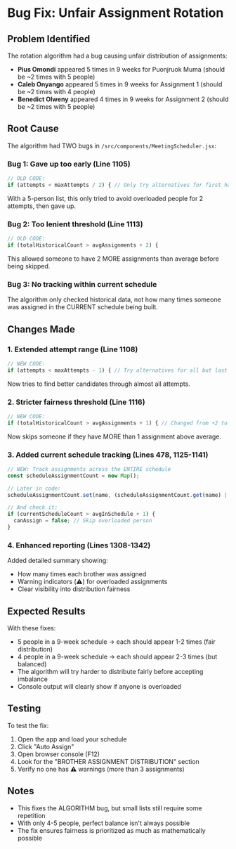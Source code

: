 # Bug Fix: Unfair Assignment Rotation

## Problem Identified

The rotation algorithm had a bug causing unfair distribution of assignments:
- **Pius Omondi** appeared 5 times in 9 weeks for Puonjruok Muma (should be ~2 times with 5 people)
- **Caleb Onyango** appeared 5 times in 9 weeks for Assignment 1 (should be ~2 times with 4 people)
- **Benedict Olweny** appeared 4 times in 9 weeks for Assignment 2 (should be ~2 times with 5 people)

## Root Cause

The algorithm had TWO bugs in `/src/components/MeetingScheduler.jsx`:

### Bug 1: Gave up too early (Line 1105)
```javascript
// OLD CODE:
if (attempts < maxAttempts / 2) { // Only try alternatives for first half of attempts
```

With a 5-person list, this only tried to avoid overloaded people for 2 attempts, then gave up.

### Bug 2: Too lenient threshold (Line 1113)
```javascript
// OLD CODE:
if (totalHistoricalCount > avgAssignments + 2) {
```

This allowed someone to have 2 MORE assignments than average before being skipped.

### Bug 3: No tracking within current schedule
The algorithm only checked historical data, not how many times someone was assigned in the CURRENT schedule being built.

## Changes Made

### 1. Extended attempt range (Line 1108)
```javascript
// NEW CODE:
if (attempts < maxAttempts - 1) { // Try alternatives for all but last attempt
```

Now tries to find better candidates through almost all attempts.

### 2. Stricter fairness threshold (Line 1116)
```javascript
// NEW CODE:
if (totalHistoricalCount > avgAssignments + 1) { // Changed from +2 to +1
```

Now skips someone if they have MORE than 1 assignment above average.

### 3. Added current schedule tracking (Lines 478, 1125-1141)
```javascript
// NEW: Track assignments across the ENTIRE schedule
const scheduleAssignmentCount = new Map();

// Later in code:
scheduleAssignmentCount.set(name, (scheduleAssignmentCount.get(name) || 0) + 1);

// And check it:
if (currentScheduleCount > avgInSchedule + 1) {
  canAssign = false; // Skip overloaded person
}
```

### 4. Enhanced reporting (Lines 1308-1342)
Added detailed summary showing:
- How many times each brother was assigned
- Warning indicators (⚠️) for overloaded assignments
- Clear visibility into distribution fairness

## Expected Results

With these fixes:
- 5 people in a 9-week schedule → each should appear 1-2 times (fair distribution)
- 4 people in a 9-week schedule → each should appear 2-3 times (but balanced)
- The algorithm will try harder to distribute fairly before accepting imbalance
- Console output will clearly show if anyone is overloaded

## Testing

To test the fix:
1. Open the app and load your schedule
2. Click "Auto Assign"
3. Open browser console (F12)
4. Look for the "BROTHER ASSIGNMENT DISTRIBUTION" section
5. Verify no one has ⚠️ warnings (more than 3 assignments)

## Notes

- This fixes the ALGORITHM bug, but small lists still require some repetition
- With only 4-5 people, perfect balance isn't always possible
- The fix ensures fairness is prioritized as much as mathematically possible
